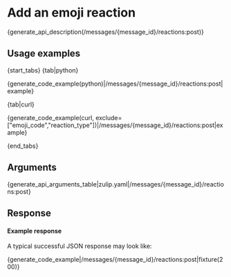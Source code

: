 # Add an emoji reaction

{generate_api_description(/messages/{message_id}/reactions:post)}

## Usage examples

{start_tabs}
{tab|python}

{generate_code_example(python)|/messages/{message_id}/reactions:post|example}

{tab|curl}

{generate_code_example(curl, exclude=["emoji_code","reaction_type"])|/messages/{message_id}/reactions:post|example}

{end_tabs}

## Arguments


{generate_api_arguments_table|zulip.yaml|/messages/{message_id}/reactions:post}

## Response

#### Example response

A typical successful JSON response may look like:

{generate_code_example|/messages/{message_id}/reactions:post|fixture(200)}
